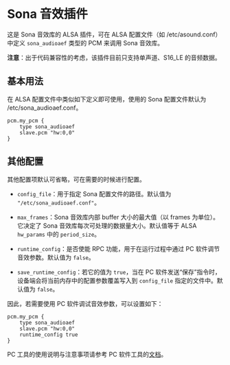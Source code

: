 # Sona 音效插件

这是 Sona 音效库的 ALSA 插件，可在 ALSA 配置文件（如 /etc/asound.conf）中定义 `sona_audioaef` 类型的 PCM 来调用 Sona 音效库。

**注意**：出于代码兼容性的考虑，该插件目前只支持单声道、S16_LE 的音频数据。

## 基本用法

在 ALSA 配置文件中类似如下定义即可使用，使用的 Sona 配置文件默认为 /etc/sona_audioaef.conf。

``` alsaconf
pcm.my_pcm {
    type sona_audioaef
    slave.pcm "hw:0,0"
}
```

## 其他配置

其他配置项默认可省略，可在需要的时候进行配置。

- `config_file`：用于指定 Sona 配置文件的路径。默认值为 `"/etc/sona_audioaef.conf"`。

- `max_frames`：Sona 音效库内部 buffer 大小的最大值（以 frames 为单位）。它决定了 Sona 音效库每次可处理的数据量大小。默认值等于 ALSA `hw_params` 中的 `period_size`。

- `runtime_config`：是否使能 RPC 功能，用于在运行过程中通过 PC 软件调节音效参数。默认值为 `false`。

- `save_runtime_config`：若它的值为 `true`，当在 PC 软件发送“保存”指令时，设备端会将当前内存中的配置参数覆盖写入到 `config_file` 指定的文件中。默认值为 `false`。

因此，若需要使用 PC 软件调试音效参数，可以设置如下：

```
pcm.my_pcm {
    type sona_audioaef
    slave.pcm "hw:0,0"
    runtime_config true
}
```

PC 工具的使用说明与注意事项请参考 PC 软件工具的[文档](../pc_tools/doc/README.md)。
